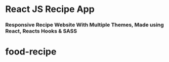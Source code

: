 # React JS Recipe App
### Responsive Recipe Website With Multiple Themes, Made using React, Reacts Hooks & SASS



# food-recipe
